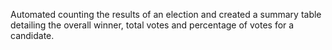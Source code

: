 Automated counting the results of an election and created a summary table detailing the overall winner, total votes and percentage of votes for a candidate. 
